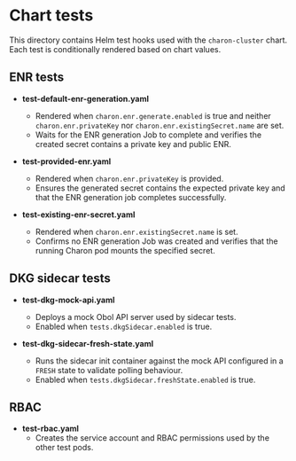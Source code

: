 # Chart tests

This directory contains Helm test hooks used with the `charon-cluster` chart.
Each test is conditionally rendered based on chart values.

## ENR tests

- **test-default-enr-generation.yaml**
  - Rendered when `charon.enr.generate.enabled` is true and neither
    `charon.enr.privateKey` nor `charon.enr.existingSecret.name` are set.
  - Waits for the ENR generation Job to complete and verifies the created
    secret contains a private key and public ENR.

- **test-provided-enr.yaml**
  - Rendered when `charon.enr.privateKey` is provided.
  - Ensures the generated secret contains the expected private key and that
    the ENR generation job completes successfully.

- **test-existing-enr-secret.yaml**
  - Rendered when `charon.enr.existingSecret.name` is set.
  - Confirms no ENR generation Job was created and verifies that the running
    Charon pod mounts the specified secret.

## DKG sidecar tests

- **test-dkg-mock-api.yaml**
  - Deploys a mock Obol API server used by sidecar tests.
  - Enabled when `tests.dkgSidecar.enabled` is true.

- **test-dkg-sidecar-fresh-state.yaml**
  - Runs the sidecar init container against the mock API configured in a
    `FRESH` state to validate polling behaviour.
  - Enabled when `tests.dkgSidecar.freshState.enabled` is true.

## RBAC

- **test-rbac.yaml**
  - Creates the service account and RBAC permissions used by the other test
    pods.
